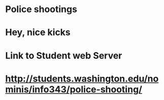 # Police shootings
# Hey, nice kicks
# Link to Student web Server
# http://students.washington.edu/nominis/info343/police-shooting/
